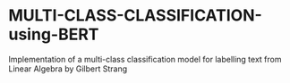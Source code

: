 # MULTI-CLASS-CLASSIFICATION-using-BERT
Implementation of a multi-class classification model for labelling text from Linear Algebra by Gilbert Strang
